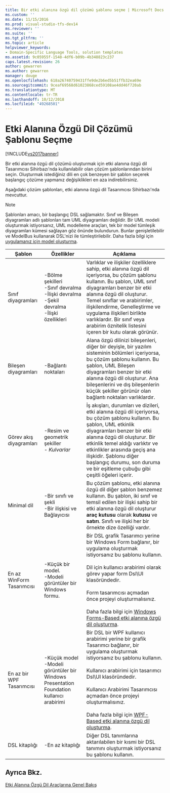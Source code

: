 ```yaml
---
title: Bir etki alanına özgü dil çözümü şablonu seçme | Microsoft Docs
ms.custom: ''
ms.date: 11/15/2016
ms.prod: visual-studio-tfs-dev14
ms.reviewer: ''
ms.suite: ''
ms.tgt_pltfrm: ''
ms.topic: article
helpviewer_keywords:
- Domain-Specific Language Tools, solution templates
ms.assetid: 9c05955f-1548-4df6-b09b-4b348823c237
caps.latest.revision: 26
author: gewarren
ms.author: gewarren
manager: douge
ms.openlocfilehash: 618a26740759431ffe9de2b6ed5b51ffb32ea69e
ms.sourcegitcommit: 9ceaf69568d61023868ced59108ae4dd46f720ab
ms.translationtype: MT
ms.contentlocale: tr-TR
ms.lasthandoff: 10/12/2018
ms.locfileid: "49268501"
---
```

# <a name="choosing-a-domain-specific-language-solution-template"></a>Etki Alanına Özgü Dil Çözümü Şablonu Seçme
[!INCLUDE[vs2017banner](../includes/vs2017banner.md)]

Bir etki alanına özgü dil çözümü oluşturmak için etki alanına özgü dil Tasarımcısı Sihirbazı'nda kullanılabilir olan çözüm şablonlarından birini seçin. Oluşturmak istediğiniz dili en çok benzeyen bir şablon seçerek başlangıç çözüme yapmanız değişiklikleri en aza indirebilirsiniz.  
  
 Aşağıdaki çözüm şablonları, etki alanına özgü dil Tasarımcısı Sihirbazı'nda mevcuttur.  
  
> [!NOTE]
>  Şablonları amacı, bir başlangıç DSL sağlamaktır. Sınıf ve Bileşen diyagramları adlı şablonları tam UML diyagramları değildir. Bir UML modeli oluşturmak istiyorsanız, UML modelleme araçları, tek bir model tümleşik diyagramları kümesi sağlayan göz önünde bulundurun. Bunlar genişletilebilir ve ModelBus kullanarak DSL'nizi ile tümleştirilebilir. Daha fazla bilgi için [uygulamanız için model oluşturma](../modeling/create-models-for-your-app.md).  
  
|Şablon|Özellikler|Açıklama|  
|--------------|--------------|-----------------|  
|Sınıf diyagramları|-Bölme şekilleri<br />-Sınıf devralma<br />-İlişki devralma<br />-Şekil devralma<br />-İlişki özellikleri|Varlıklar ve ilişkiler özelliklere sahip, etki alanına özgü dil içeriyorsa, bu çözüm şablonu kullanın. Bu şablon, UML sınıf diyagramları benzer bir etki alanına özgü dil oluşturur. Temel sınıflar ve arabirimler, ilişkilendirme, Genelleştirme ve uygulama ilişkileri birlikte varlıklardır. Bir sınıf veya arabirim öznitelik listesini içeren bir kutu olarak görünür.|  
|Bileşen diyagramları|-Bağlantı noktaları|Alana özgü dilinizi bileşenleri, diğer bir deyişle, bir yazılım sisteminin bölümleri içeriyorsa, bu çözüm şablonu kullanın. Bu şablon, UML Bileşen diyagramları benzer bir etki alanına özgü dil oluşturur. Ana bileşenlerini ve dış bileşenlerin küçük şekiller görünür olan bağlantı noktaları varlıklardır.|  
|Görev akış diyagramları|-Resim ve geometrik şekiller<br />-   *Kulvarlar*|İş akışları, durumları ve dizileri, etki alanına özgü dil içeriyorsa, bu çözüm şablonu kullanın. Bu şablon, UML etkinlik diyagramları benzer bir etki alanına özgü dil oluşturur. Bir etkinlik temel aldığı varlıktır ve etkinlikler arasında geçiş ana ilişkidir. Şablonu diğer başlangıç durumu, son duruma ve bir eşitleme çubuğu gibi çeşitli öğeleri içerir.|  
|Minimal dil|-Bir sınıfı ve şekli<br />-Bir ilişkisi ve Bağlayıcısı|Bu çözüm şablonu, etki alanına özgü dil diğer şablon benzemez kullanın. Bu şablon, iki sınıf ve temsil edilen bir ilişki sahip bir etki alanına özgü dil oluşturur **araç kutusu** olarak **kutusu** ve **satırı**. Sınıfı ve ilişki her bir örnekte dize özelliği vardır.|  
|En az WinForm Tasarımcısı|-Küçük bir model.<br />-Modeli görüntüler bir Windows formu.|Bir DSL grafik Tasarımcı yerine bir Windows Form bağlanır, bir uygulama oluşturmak istiyorsanız bu şablonu kullanın.<br /><br /> Dil için kullanıcı arabirimi olarak görev yapar form Dsl\UI klasöründedir.<br /><br /> Form tasarımcısı açmadan önce projeyi oluşturmalısınız.<br /><br /> Daha fazla bilgi için [Windows Forms-Based etki alanına özgü dil oluşturma](../modeling/creating-a-windows-forms-based-domain-specific-language.md).|  
|En az bir WPF Tasarımcısı|-Küçük model<br />-Modeli görüntüler bir Windows Presentation Foundation kullanıcı arabirimi|Bir DSL bir WPF kullanıcı arabirimi yerine bir grafik Tasarımcı bağlanır, bir uygulama oluşturmak istiyorsanız bu şablonu kullanın.<br /><br /> Kullanıcı arabirimi için tasarımcı Dsl\UI klasöründedir.<br /><br /> Kullanıcı Arabirimi Tasarımcısı açmadan önce projeyi oluşturmalısınız.<br /><br /> Daha fazla bilgi için [WPF-Based etki alanına özgü dil oluşturma](../modeling/creating-a-wpf-based-domain-specific-language.md).|  
|DSL kitaplığı|-En az kitaplığı|Diğer DSL tanımlarına aktarılabilen bir kısmi bir DSL tanımını oluşturmak istiyorsanız bu şablonu kullanın.|  
  
## <a name="see-also"></a>Ayrıca Bkz.  
 [Etki Alanına Özgü Dil Araçlarına Genel Bakış](../modeling/overview-of-domain-specific-language-tools.md)




